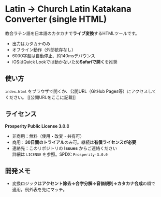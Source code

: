# Latin → Church Latin Katakana Converter (single HTML)
教会ラテン語を日本語のカタカナで**ライブ変換**するHTMLツールです。
- 出力はカタカナのみ
- オフライン動作（外部依存なし）
- 6000字超は自動停止、約140msデバウンス
- iOSはQuick Lookでは動かないため**Safariで開く**を推奨

## 使い方
`index.html` をブラウザで開くか、公開URL（GitHub Pages等）にアクセスしてください。
[[公開URLをここに記載]]

## ライセンス
**Prosperity Public License 3.0.0**  
- 非商用：無料（使用・改変・共有可）  
- 商用：**30日間のトライアル**のみ可。継続は**有償ライセンスが必要**  
- 連絡先：このリポジトリの **Issues** からご連絡ください  
詳細は `LICENSE` を参照。SPDX: `Prosperity-3.0.0`

## 開発メモ
- 変換ロジックは**アクセント除去→合字分解→音価規則→カタカナ合成**の順で適用。例外表を先にマッチ。
